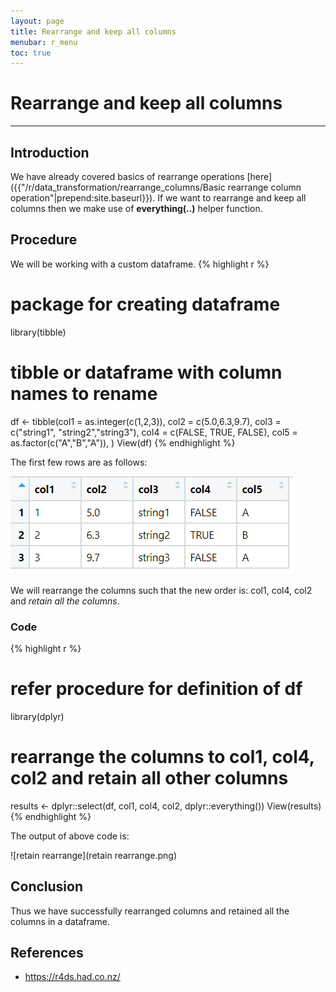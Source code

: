 ```yaml
---
layout: page
title: Rearrange and keep all columns
menubar: r_menu
toc: true
---
```


# Rearrange and keep all columns

-------------------------------------------------------------------

## Introduction	

We have already covered basics of rearrange operations [here]({{"/r/data_transformation/rearrange_columns/Basic rearrange column operation"|prepend:site.baseurl}}). If we want to rearrange and keep all columns then we make use of **everything(..)** helper function.


## Procedure

We will be working with a custom dataframe. 
{% highlight r %} 
# package for creating dataframe
library(tibble) 

# tibble or dataframe with column names to rename
df <- tibble(col1 = as.integer(c(1,2,3)), 
             col2 = c(5.0,6.3,9.7), 
             col3 = c("string1", "string2","string3"),
             col4 = c(FALSE, TRUE, FALSE),
             col5 = as.factor(c("A","B","A")),
             )
View(df)
{% endhighlight %}

The first few rows are as follows:

![custom](custom.png)

We will rearrange the columns such that the new order is: col1, col4, col2 and *retain all the columns*.

### Code

{% highlight r %} 
# refer procedure for definition of df
library(dplyr)

# rearrange the columns to col1, col4, col2 and retain all other columns
results <- dplyr::select(df, col1, col4, col2, dplyr::everything())
View(results)
{% endhighlight %}

The output of above code is:

![retain rearrange](retain rearrange.png)

## Conclusion

Thus we have successfully rearranged columns and retained all the columns in a dataframe.

## References
- https://r4ds.had.co.nz/